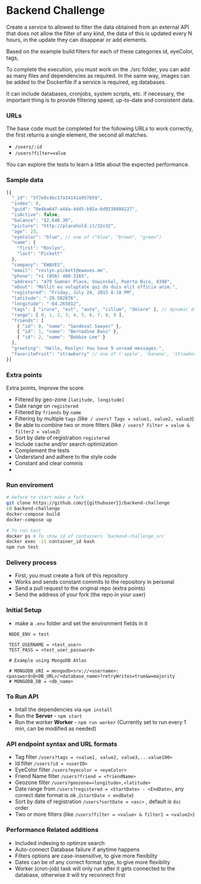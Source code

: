 # Backend Challenge

Create a service to allowed to filter the data obtained from an external API that does not allow the filter of any kind, the data of this is updated every N hours, in the update they can disappear or add elements.

Based on the example build filters for each of these categories id, eyeColor, tags,

To complete the execution, you must work on the ./src folder, you can add as many files and dependencies as required. In the same way, images can be added to the Dockerfile if a service is required, eg databases.

It can include databases, cronjobs, system scripts, etc. if necessary, the important thing is to provide filtering speed, up-to-date and consistent data.

### URLs

The base code must be completed for the following URLs to work correctly, the first returns a single element, the second all matches.

- `/users/:id`
- `/users?filter=value`

You can explore the tests to learn a little about the expected performance.

### Sample data

```js
[{
  "_id": "5f7e0c4bc17a34141a957b59",
  "index": 0,
  "guid": "8e4ba647-a4da-4d45-b92a-6d9230484227",
  "isActive": false,
  "balance": "$2,648.30",
  "picture": "http://placehold.it/32x32",
  "age": 23,
  "eyeColor": "blue", // one of ("blue", "brown", "green")
  "name": {
    "first": "Roslyn",
    "last": "Pickett"
  },
  "company": "EWAVES",
  "email": "roslyn.pickett@ewaves.me",
  "phone": "+1 (856) 400-3165",
  "address": "479 Sumner Place, Vowinckel, Puerto Rico, 4398",
  "about": "Mollit eu voluptate qui do duis elit officia anim.",
  "registered": "Friday, July 24, 2015 8:18 PM",
  "latitude": "-28.502876",
  "longitude": "-64.265012",
  "tags": [ "irure", "est", "aute", "cillum", "dolore" ], // dynamic dic
  "range": [ 0, 1, 2, 3, 4, 5, 6, 7, 8, 9 ],
  "friends": [
    { "id": 0, "name": "Sandoval Sawyer" },
    { "id": 1, "name": "Bernadine Bass" },
    { "id": 2, "name": "Bobbie Lee" }
  ],
  "greeting": "Hello, Roslyn! You have 9 unread messages.",
  "favoriteFruit": "strawberry" // one of ('apple', 'banana', 'strawberry')
}]
```

### Extra points

Extra points, Improve the score.

- Filtered by geo-zone `[latitude, longitude]`
- Date range on `registered`
- Filtered by `friends` by `name`
- Filtering by multiple `tags` (like` / users? Tags = value1, value2, value3`)
- Be able to combine two or more filters (like `/ users? Filter = value & filter2 = value2`)
- Sort by date of registration `registered`
- Include cache and/or search optimization
- Complement the tests
- Understand and adhere to the style code
- Constant and clear commis
- 
### Run enviroment

```sh
# before to start make a fork
git clone https://github.com/{{githubuser}}/backend-challenge
cd backend-challenge
docker-compose build
docker-compose up

# To run test
docker ps # To show id of containers `backend-challenge_src`
docker exec -it container_id bash
npm run test
```
### Delivery process

- First, you must create a fork of this repository
- Works and sends constant commits to the repository in personal
- Send a pull request to the original repo (extra points)
- Send the address of your fork (the repo in your user)

### Initial Setup
 - make a `.env` folder and set the environment fields in it
 
 ```
  NODE_ENV = test

  TEST_USERNAME = <test_user>
  TEST_PASS = <test_user_password>

  # Example using MongoDB Atlas

  # MONGODB_URI = mongodb+srv://<username>:<password>@<DB_URL>/<database_name>?retryWrites=true&w=majority
  # MONGODB_DB = <db_name>

 ```

### To Run API
 - Intall the dependencies via `npm install`
 - Run the **Server** - `npm start`
 - Run the worker **Worker** - `npm run worker` (Currently set to run every 1 min, can be modified as needed)

### API endpoint syntax and URL formats

- Tag filter `/users?tags = <value1, value2, value3,...value100>`
- Id filter `/users?id = <userID>`
- EyeColor filter `/users?eyecolor = <eyeColor>`
- Friend Name filter `/users?friend = <friendName>`
- Geozone filter `/users?geozone=<longitude>,<latitude>`
- Date range from `/users?registered = <StartDate> - <EndDate>`, any correct date format is ok ,(`startDate < endDate`)
- Sort by date of registration `/users?sortDate = <asc>` , default is `dsc` order
- Two or more filters (like `/users?filter = <value> & filter2 = <value2>`)


### Performance Related additions
- Included indexing to optimze search
- Auto-connect Database failure if anytime happens
- Filters options are case-insensitive, to give more flexiblity
- Dates can be of any correct format type, to give more flexiblity
- Worker (cron-job) task will only run after it gets connected to the database, otherwise it will try reconnect first
